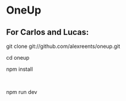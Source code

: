 # OneUp

## For Carlos and Lucas:

git clone git://github.com/alexreents/oneup.git

cd oneup

npm install

<br>

npm run dev
